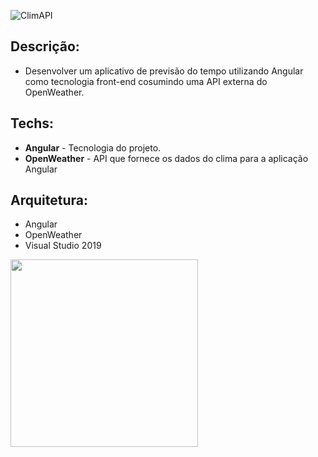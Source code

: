 ![ClimAPI](https://user-images.githubusercontent.com/6175226/107109038-a9605300-681b-11eb-850b-9b5179092c9f.gif)

## Descrição:

- Desenvolver um aplicativo de previsão do tempo utilizando Angular como tecnologia front-end cosumindo uma API externa do OpenWeather.

## Techs:

- **Angular** - Tecnologia do projeto. 
- **OpenWeather** - API que fornece os dados do clima para a aplicação Angular

## Arquitetura:

- Angular
- OpenWeather
- Visual Studio 2019

<img width="300" href="https://openweathermap.org" src="https://user-images.githubusercontent.com/6175226/107109160-7f5b6080-681c-11eb-8704-fb7a53535432.png">

